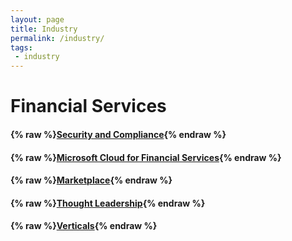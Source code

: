 ```yaml
---
layout: page
title: Industry
permalink: /industry/
tags:
 - industry
---
```


# Financial Services

<!-- Not implemented -->
<!-- #### {% raw %}[Financial Services](financial-services){% endraw %} -->

#### {% raw %}[Security and Compliance](security-and-compliance){% endraw %}
#### {% raw %}[Microsoft Cloud for Financial Services](fsi-cloud){% endraw %}
#### {% raw %}[Marketplace](marketplace){% endraw %}
#### {% raw %}[Thought Leadership](thought-leadership){% endraw %}
#### {% raw %}[Verticals](verticals){% endraw %}

